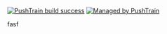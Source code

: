[![PushTrain build success](http://localhost:90/badge/sedevops/drone-test/17.svg)](https://api.github.com/repos/sedevops/drone-test) [![Managed by PushTrain](http://localhost:90/badge-text/managed_by-PushTrain-F17E43.svg)](https://swiftengine.io)

fasf
